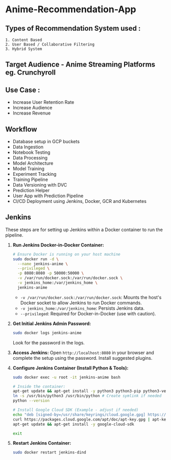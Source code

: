 # Anime-Recommendation-App

## Types of Recommendation System used : 
    1. Content Based
    2. User Based / Collaborative Filtering
    3. Hybrid System

## Target Audience - Anime Streaming Platforms eg. Crunchyroll

## Use Case :

- Increase User Retention Rate
- Increase Audience
- Increase Revenue

## Workflow

- Database setup in GCP buckets
- Data Ingestion
- Notebook Testing
- Data Processing
- Model Architecture
- Model Training
- Experiment Tracking
- Training Pipeline
- Data Versioning with DVC
- Prediction Helper
- User App with Prediction Pipeline
- CI/CD Deployment using Jenkins, Docker, GCR and Kubernetes

## Jenkins

These steps are for setting up Jenkins within a Docker container to run the pipeline.

1.  **Run Jenkins Docker-in-Docker Container:**
    ```bash
    # Ensure Docker is running on your host machine
    sudo docker run -d \
      --name jenkins-anime \
      --privileged \
      -p 8080:8080 -p 50000:50000 \
      -v /var/run/docker.sock:/var/run/docker.sock \
      -v jenkins_home:/var/jenkins_home \
      jenkins-anime
    ```
    *   `-v /var/run/docker.sock:/var/run/docker.sock`: Mounts the host's Docker socket to allow Jenkins to run Docker commands.
    *   `-v jenkins_home:/var/jenkins_home`: Persists Jenkins data.
    *   `--privileged`: Required for Docker-in-Docker (use with caution).

2.  **Get Initial Jenkins Admin Password:**
    ```bash
    sudo docker logs jenkins-anime
    ```
    Look for the password in the logs.

3.  **Access Jenkins:** Open `http://localhost:8080` in your browser and complete the setup using the password. Install suggested plugins.

4.  **Configure Jenkins Container (Install Python & Tools):**
    ```bash
    sudo docker exec -u root -it jenkins-anime bash

    # Inside the container:
    apt-get update && apt-get install -y python3 python3-pip python3-venv git curl gnupg
    ln -s /usr/bin/python3 /usr/bin/python # Create symlink if needed
    python --version

    # Install Google Cloud SDK (Example - adjust if needed)
    echo "deb [signed-by=/usr/share/keyrings/cloud.google.gpg] https://packages.cloud.google.com/apt cloud-sdk main" | tee -a /etc/apt/sources.list.d/google-cloud-sdk.list
    curl https://packages.cloud.google.com/apt/doc/apt-key.gpg | apt-key --keyring /usr/share/keyrings/cloud.google.gpg add -
    apt-get update && apt-get install -y google-cloud-sdk

    exit
    ```

5.  **Restart Jenkins Container:**
    ```bash
    sudo docker restart jenkins-dind
    ```
